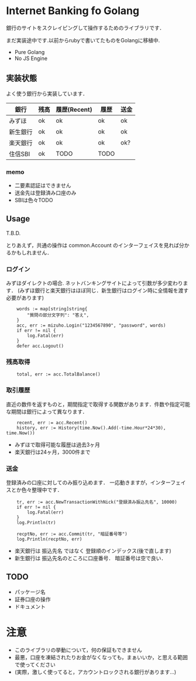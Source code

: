 # Internet Banking fo Golang

銀行のサイトをスクレイピングして操作するためのライブラリです．

まだ実装途中です.以前からrubyで書いてたものをGolangに移植中. 

- Pure Golang
- No JS Engine


## 実装状態

よく使う銀行から実装しています．

| 銀行     | 残高 | 履歴(Recent) | 履歴  | 送金 |
|----------|------|--------------|-------|------|
| みずほ   | ok   | ok           | ok    | ok   |
| 新生銀行 | ok   | ok           | ok    | ok   |
| 楽天銀行 | ok   | ok           | ok    | ok?  |
| 住信SBI  | ok   | TODO         | TODO  |      |

### memo

- 二要素認証はできません
- 送金先は登録済み口座のみ
- SBIは色々TODO

## Usage

T.B.D.

とりあえず，共通の操作は common.Account のインターフェイスを見れば分かるかもしれません．

### ログイン

みずほダイレクトの場合.
ネットバンキングサイトによって引数が多少変わります．
(みずほ銀行と楽天銀行はほぼ同じ．新生銀行はログイン時に全情報を渡す必要があります)

```golang
	words := map[string]string{
		"質問の部分文字列": "答え",
	}
	acc, err := mizuho.Login("1234567890", "password", words)
	if err != nil {
		log.Fatal(err)
	}
	defer acc.Logout()
```

### 残高取得

```golang
	total, err := acc.TotalBalance()
```

### 取引履歴

直近の数件を返すものと，期間指定で取得する関数があります．件数や指定可能な期間は銀行によって異なります．

```golang
	recent, err := acc.Recent()
	history, err := History(time.Now().Add(-time.Hour*24*30), time.Now())
```

- みずほで取得可能な履歴は過去3ヶ月
- 楽天銀行は24ヶ月，3000件まで


### 送金

登録済みの口座に対してのみ振り込めます．
一応動きますが，インターフェイスとか色々整理中です．

```golang
	tr, err := acc.NewTransactionWithNick("登録済み振込先名", 10000)
	if err != nil {
		log.Fatal(err)
	}
	log.Println(tr)

	recptNo, err := acc.Commit(tr, "暗証番号等")
	log.Println(recptNo, err)
```

- 楽天銀行は 振込先名 ではなく 登録順のインデックス(後で直します)
- 新生銀行は 振込先名のところに口座番号． 暗証番号は空で良い．

## TODO

- パッケージ名
- 証券口座の操作
- ドキュメント

# 注意

- このライブラリの挙動について，何の保証もできません
- 最悪，口座を凍結されたりお金がなくなっても，まぁいいか，と思える範囲で使ってください
- (実際，激しく使ってると，アカウントロックされる銀行があります...)
